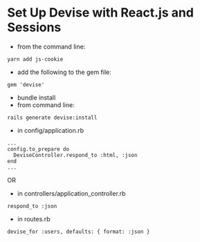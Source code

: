 # Set Up Devise with React.js and Sessions

 - from the command line: 
 ```
 yarn add js-cookie
 ```
 - add the following to the gem file: 
 ```
gem 'devise' 
 ```
 - bundle install
 - from command line:
```
rails generate devise:install
```
- in config/application.rb
```
...
config.to_prepare do
  DeviseController.respond_to :html, :json
end
...
```
OR
- in controllers/application_controller.rb
```
respond_to :json
```  
- in routes.rb
```
devise_for :users, defaults: { format: :json }
```